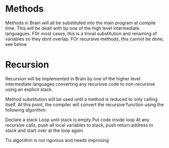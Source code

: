 # Methods

Methods in Brain will all be substituted into the main program at compile time. This will be dealt with by one of the high level intermediate languagues. FOr most cases, this is a trivial substitution and renaming of variables so they dont overlap. FOr recursive methods, this cannot be done, see below

# Recursion

Recursion will be implemented in Brain by one of the higher level intermediate languages converting any recursive code to non-recursive using an explicit stack.

Method substitution will be used until a method is reduced to only calling itself.
At this point, the compiler will convert the recursive function using the following algorithm:

Declare a stack
Loop until stack is empty
Put code inside loop
At any recursive calls, push all local variables to stack, push return address to stack and start over at the loop again

Tis algorithm is not rigorous and needs improving